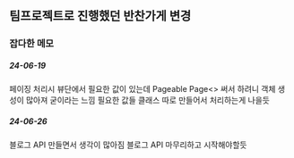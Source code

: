 ## 팀프로젝트로 진행했던 반찬가게 변경

### 잡다한 메모
##### 24-06-19
페이징 처리시 뷰단에서 필요한 값이 있는데 Pageable Page<> 써서 하려니
객체 생성이 많아져 굳이라는 느낌 필요한 값들 클래스 따로 만들어서 처리하는게 나을듯

##### 24-06-26
블로그 API 만들면서 생각이 많아짐 블로그 API 마무리하고 시작해야할듯
